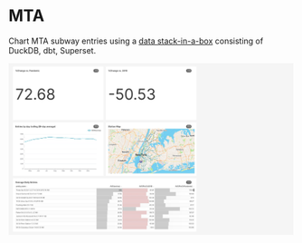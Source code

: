 # MTA
Chart MTA subway entries using a [data stack-in-a-box](https://druce.ai/2023/01/modern_data_stack) consisting of DuckDB, dbt, Superset.

![NYC Subway entries](mta-dashboard.jpg)



